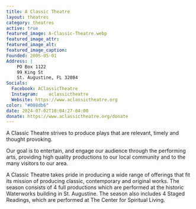 ```yaml
---
title: A Classic Theatre
layout: theatres
category: theatres
active: true
featured_image: A-Classic-Theatre.webp
featured_image_attr:
featured_image_alt:
featured_image_caption:
Founded: 2005-05-01
Address: |
    PO Box 1122
    99 King St
    St. Augustine, FL 32084
Socials: 
  Facebook: AClassicTheatre
  Instagram: 	aclassictheatre
  Website: https://www.aclassictheatre.org
color: "#008db6"
date: 2024-07-02T18:04:27-04:00
donate: https://www.aclassictheatre.org/donate
---
```

A Classic Theatre strives to produce plays that are relevant, timely and thought provoking.

Our goal is to entertain, and engage our audience through the performing arts, providing high quality productions to our local community and to the many visitors to our area.

A Classic Theatre takes pride in producing a wide range of offerings that fit its mission of producing classic, contemporary and original works. The season consists of 4 full productions which are performed at the historic Waterworks building in St. Augustine. The season also includes 4 Staged Readings, which are performed at The Center for Spiritual Living.
